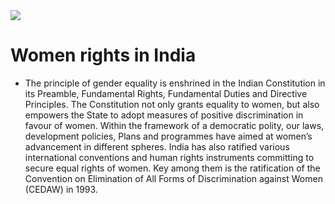 
<img src = "https://static1.squarespace.com/static/5cf69f015171fc0001b39d4b/t/5d17a1b4e5cab800012e7966/1606157140192/?format=1000w">

# Women rights in India 
- The principle of gender equality is enshrined in the Indian Constitution in its Preamble, Fundamental
Rights, Fundamental Duties and Directive Principles. The Constitution not only grants equality to women, but
also empowers the State to adopt measures of positive discrimination in favour of women. Within the
framework of a democratic polity, our laws, development policies, Plans and programmes have aimed at
women’s advancement in different spheres. India has also ratified various international conventions and
human rights instruments committing to secure equal rights of women. Key among them is the ratification of
the Convention on Elimination of All Forms of Discrimination against Women (CEDAW) in 1993.
